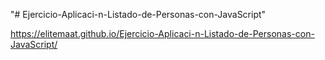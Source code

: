 "# Ejercicio-Aplicaci-n-Listado-de-Personas-con-JavaScript" 

https://elitemaat.github.io/Ejercicio-Aplicaci-n-Listado-de-Personas-con-JavaScript/
